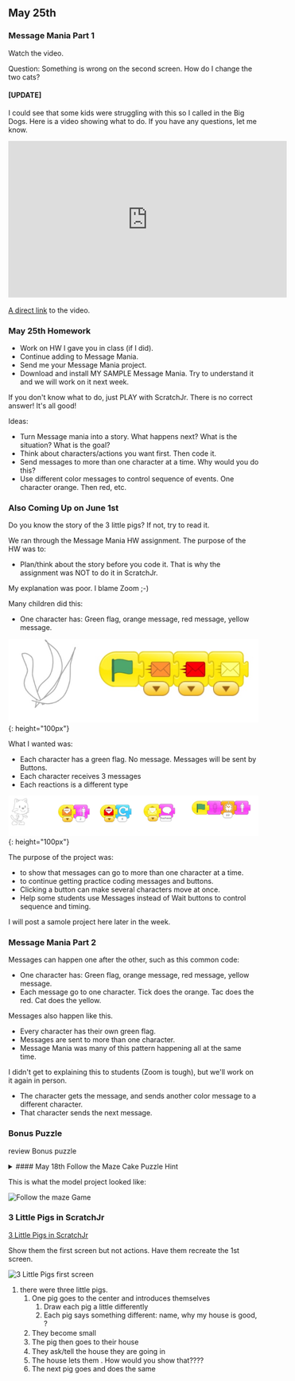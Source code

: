## May 25th

### Message Mania Part 1

Watch the video. 

Question: Something is wrong on the second screen. How do I change the two cats?

#### [UPDATE]
I could see that some kids were struggling with this so I called in the Big Dogs. Here is a video showing what to do. If you have any questions, let me know. 

<iframe width="560" height="315" src="https://www.youtube-nocookie.com/embed/WA4_xoRt1r8" frameborder="0" allow="accelerometer; autoplay; encrypted-media; gyroscope; picture-in-picture" allowfullscreen></iframe>

[A direct link](https://youtu.be/WA4_xoRt1r) to the video.

### May 25th Homework

* Work on HW I gave you in class (if I did). 
* Continue adding to Message Mania.
* Send me your Message Mania project. 
* Download and install MY SAMPLE Message Mania. Try to understand it and we will work on it next week.

If you don't know what to do, just PLAY with ScratchJr. There is no correct answer! It's all good! 

Ideas: 

* Turn Message mania into a story. What happens next? What is the situation? What is the goal?
* Think about characters/actions you want first. Then code it.
* Send messages to more than one character at a time. Why would you do this?
* Use different color messages to control sequence of events. One character orange. Then red, etc.

### Also Coming Up on June 1st

Do you know the story of the 3 little pigs? If not, try to read it.



We ran through the Message Mania HW assignment.  The purpose of the HW was to:

* Plan/think about the story before you code it. That is why the assignment was NOT to do it in ScratchJr.

My explanation was poor. I blame Zoom ;-) 

Many children did this: 

* One character has: Green flag, orange message, red message, yellow message.

![Green Flag 3 Messages](./images/2020-05-25/GreenFlag3Messages.jpg){: height="100px"}

What I wanted was:

* Each character has a green flag. No message. Messages will be sent by Buttons.
* Each character receives 3 messages
* Each reactions is a different type

![Each Character Has This in Message Mania](./images/2020-05-25/EachCharacterHas.jpg){: height="100px"}


The purpose of the project was:

* to show that messages can go to more than one character at a time. 
* to continue getting practice coding messages and buttons.
* Clicking a button can make several characters move at once.
* Help some students use Messages instead of Wait buttons to control sequence and timing. 

I will post a samole project here later in the week.



### Message Mania Part 2

Messages can happen one after the other, such as this common code:

* One character has: Green flag, orange message, red message, yellow message.
* Each message go to one character. Tick does the orange. Tac does the red. Cat does the yellow.

Messages also happen like this.

* Every character has their own green flag.
* Messages are sent to more than one character. 
* Message Mania was many of this pattern happening all at the same time. 



I didn't get to explaining this to students (Zoom is tough), but we'll work on it again in person.



* The character gets the message, and sends another color message to a different character.
* That character sends the next message.

### Bonus Puzzle 

review Bonus puzzle

   <details>
   <summary>#### May 18th Follow the Maze Cake Puzzle Hint
   </summary>

   #### May 18th Follow the Maze Cake Puzzle Hint

   What is the little blue line at the edge of the entrance?

   ![picture of entrance to last square in maze](./images/2020-05-18/CatEnteringMaze.jpg)

   </details>

This is what the model project looked like:

 ![Follow the maze Game](./images/2020-05-11/FollowTheMazeGame.gif "Follow the maze Game")


### 3 Little Pigs in ScratchJr
<!-- NOTE fix link to html  -->
[3 Little Pigs in ScratchJr](../lessons/3LittlePigsInScratchJr.md)


Show them the first screen but not actions. Have them recreate the 1st screen.

![3 Little Pigs first screen](/junior_coders/monday_pm/images/SnapNDrag%20Library.snapndraglibrary/e401a28ed-bd/3PigsScreen1.jpg)


1. there were three little pigs.
   1. One pig goes to the center and introduces themselves
        1. Draw each pig a little differently
        3. Each pig says something different: name, why my house is good, ?
   2. They become small　   
   3. The pig then goes to their house
   4. They ask/tell the house they are going in　
   5. The house lets them . How would you show that????
   6. The next pig goes and does the same

